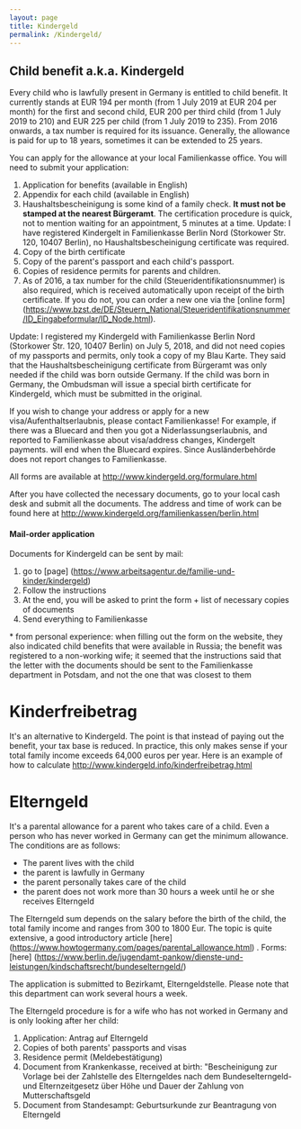 ```yaml
---
layout: page
title: Kindergeld
permalink: /Kindergeld/
---
```

## Child benefit a.k.a. Kindergeld
Every child who is lawfully present in Germany is entitled to child benefit. It currently stands at EUR 194 per month (from 1 July 2019 at EUR 204 per month) for the first and second child, EUR 200 per third child (from 1 July 2019 to 210) and EUR 225 per child (from 1 July 2019 to 235). From 2016 onwards, a tax number is required for its issuance. Generally, the allowance is paid for up to 18 years, sometimes it can be extended to 25 years.

You can apply for the allowance at your local Familienkasse office. You will need to submit your application:

1. Application for benefits (available in English)
1. Appendix for each child (available in English)
1. Haushaltsbescheinigung is some kind of a family check. **It must not be stamped at the nearest Bürgeramt**.
The certification procedure is quick, not to mention waiting for an appointment, 5 minutes at a time.
Update: I have registered Kindergelt in Familienkasse Berlin Nord (Storkower Str. 120, 10407 Berlin),
        no Haushaltsbescheinigung certificate was required.
1. Copy of the birth certificate
1. Copy of the parent's passport and each child's passport.
1. Copies of residence permits for parents and children.
1. As of 2016, a tax number for the child (Steueridentifikationsnummer) is also required, which is received automatically upon receipt of the birth certificate. If you do not, you can order a new one via the [online form] (https://www.bzst.de/DE/Steuern_National/Steueridentifikationsnummer/ID_Eingabeformular/ID_Node.html).

Update: I registered my Kindergeld with Familienkasse Berlin Nord (Storkower Str. 120, 10407 Berlin) on July 5, 2018, and did not need copies of my passports and permits, only took a copy of my Blau Karte. They said that the Haushaltsbescheinigung certificate from Bürgeramt was only needed if the child was born outside Germany. If the child was born in Germany, the Ombudsman will issue a special birth certificate for Kindergeld, which must be submitted in the original.

If you wish to change your address or apply for a new visa/Aufenthaltserlaubnis, please contact Familienkasse!
For example, if there was a Bluecard and then you got a Niderlassungserlaubnis,
and reported to Familienkasse about visa/address changes, Kindergelt payments.
will end when the Bluecard expires.
Since Ausländerbehörde does not report changes to Familienkasse.

All forms are available at http://www.kindergeld.org/formulare.html

After you have collected the necessary documents, go to your local cash desk and submit all the documents.
The address and time of work can be found here at http://www.kindergeld.org/familienkassen/berlin.html

#### Mail-order application

Documents for Kindergeld can be sent by mail: 
1. go to [page] (https://www.arbeitsagentur.de/familie-und-kinder/kindergeld)
1. Follow the instructions
1. At the end, you will be asked to print the form + list of necessary copies of documents
1. Send everything to Familienkasse

\* from personal experience: when filling out the form on the website, they also indicated child benefits that were available in Russia; the benefit was registered to a non-working wife; it seemed that the instructions said that the letter with the documents should be sent to the Familienkasse department in Potsdam, and not the one that was closest to them

# Kinderfreibetrag
It's an alternative to Kindergeld. The point is that instead of paying out the benefit, your tax base is reduced.
In practice, this only makes sense if your total family income exceeds 64,000 euros per year.
Here is an example of how to calculate http://www.kindergeld.info/kinderfreibetrag.html

# Elterngeld
It's a parental allowance for a parent who takes care of a child. Even a person who has never worked in Germany can get the minimum allowance. The conditions are as follows:
- The parent lives with the child
- the parent is lawfully in Germany
- the parent personally takes care of the child
- the parent does not work more than 30 hours a week until he or she receives Elterngeld

The Elterngeld sum depends on the salary before the birth of the child, the total family income and ranges from 300 to 1800 Eur.
The topic is quite extensive, a good introductory article [here] (https://www.howtogermany.com/pages/parental_allowance.html) .
Forms: [here] (https://www.berlin.de/jugendamt-pankow/dienste-und-leistungen/kindschaftsrecht/bundeselterngeld/)

The application is submitted to Bezirkamt, Elterngeldstelle. Please note that this department can work several hours a week.

The Elterngeld procedure is for a wife who has not worked in Germany and is only looking after her child:

1. Application: Antrag auf Elterngeld
1. Copies of both parents' passports and visas
1. Residence permit (Meldebestätigung)
1. Document from Krankenkasse, received at birth: "Bescheinigung zur Vorlage bei der Zahlstelle des Elterngeldes nach dem Bundeselterngeld- und Elternzeitgesetz über Höhe und Dauer der Zahlung von Mutterschaftsgeld
1. Document from Standesampt: Geburtsurkunde zur Beantragung von Elterngeld
